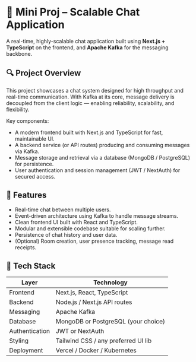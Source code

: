 # 💬 Mini Proj – Scalable Chat Application

A real-time, highly-scalable chat application built using **Next.js + TypeScript** on the frontend, and **Apache Kafka** for the messaging backbone.

## 🔍 Project Overview

This project showcases a chat system designed for high throughput and real-time communication. With Kafka at its core, message delivery is decoupled from the client logic — enabling reliability, scalability, and flexibility.

Key components:
- A modern frontend built with Next.js and TypeScript for fast, maintainable UI.
- A backend service (or API routes) producing and consuming messages via Kafka.
- Message storage and retrieval via a database (MongoDB / PostgreSQL) for persistence.
- User authentication and session management (JWT / NextAuth) for secured access.

## 🚀 Features

- Real-time chat between multiple users.
- Event-driven architecture using Kafka to handle message streams.
- Clean frontend UI built with React and TypeScript.
- Modular and extensible codebase suitable for scaling further.
- Persistence of chat history and user data.
- (Optional) Room creation, user presence tracking, message read receipts.

## 🧰 Tech Stack

| Layer        | Technology                            |
|--------------|----------------------------------------|
| Frontend     | Next.js, React, TypeScript             |
| Backend      | Node.js / Next.js API routes           |
| Messaging    | Apache Kafka                            |
| Database     | MongoDB or PostgreSQL (your choice)   |
| Authentication | JWT or NextAuth                    |
| Styling      | Tailwind CSS / any preferred UI lib   |
| Deployment   | Vercel / Docker / Kubernetes           |



